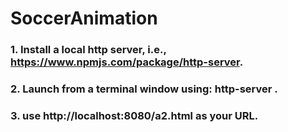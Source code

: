 # SoccerAnimation
### 1. Install a local http server, i.e., https://www.npmjs.com/package/http-server. 
### 2. Launch from a terminal window using: http-server .
### 3. use http://localhost:8080/a2.html as your URL.
